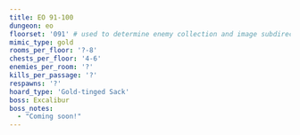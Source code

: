 ```yaml
---
title: EO 91-100
dungeon: eo
floorset: '091' # used to determine enemy collection and image subdirectory
mimic_type: gold
rooms_per_floor: '?-8'
chests_per_floor: '4-6'
enemies_per_room: '?'
kills_per_passage: '?'
respawns: '?'
hoard_type: 'Gold-tinged Sack'
boss: Excalibur
boss_notes:
  - "Coming soon!"
---
```

